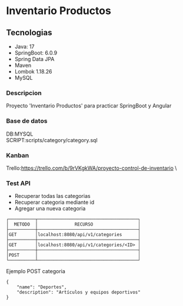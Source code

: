 # Inventario Productos

## Tecnologias
* Java: 17
* SpringBoot: 6.0.9 
* Spring Data JPA
* Maven
* Lombok 1.18.26
* MySQL

### Descripcion
Proyecto 'Inventario Productos' para practicar SpringBoot y Angular
### Base de datos
DB:MYSQL </br>
SCRIPT:scripts/category/category.sql
### Kanban 
Trello:https://trello.com/b/9rVKgkWA/proyecto-control-de-inventario \

### Test API

* Recuperar todas las categorias
* Recuperar categoria mediante id
* Agregar una nueva categoria

```
┌──────────┬──────────────────────────────────────┐
│  METODO  │              RECURSO                 │
├──────────┼──────────────────────────────────────┤
│GET       │localhost:8080/api/v1/categories      │
├──────────┼──────────────────────────────────────┤
│GET       │localhost:8080/api/v1/categories/<ID> │
├──────────┼──────────────────────────────────────┤
│POST      │                                      │ 
└──────────┴──────────────────────────────────────┘
```
Ejemplo POST categoria

```
{
	"name": "Deportes",
	"description": "Artículos y equipos deportivos"
}
```
